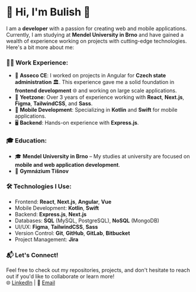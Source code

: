 # 👋 Hi, I'm Bulish 🚀

I am a **developer** with a passion for creating web and mobile applications. Currently, I am studying at **Mendel University in Brno** and have gained a wealth of experience working on projects with cutting-edge technologies. Here's a bit more about me:

### 👨‍💻 **Work Experience:**
- 🏢 **Asseco CE**: I worked on projects in Angular for **Czech state administration** 🏛️. This experience gave me a solid foundation in **frontend development** 🌐 and working on large scale applications.
- 💼 **Yeetzone**: Over 3 years of experience working with **React**, **Next.js**, **Figma**, **TailwindCSS**, and **Sass**.
- 📱 **Mobile Development**: Specializing in **Kotlin** and **Swift** for mobile applications.
- 🖥 **Backend**: Hands-on experience with **Express.js**.

### 🎓 **Education:**
- 🎓 **Mendel University in Brno** – My studies at university are focused on **mobile and web application development**.
- 🏫 **Gymnázium Tišnov**

### 🛠 **Technologies I Use:**
- Frontend: **React**, **Next.js**, **Angular**, **Vue**
- Mobile Development: **Kotlin**, **Swift**
- Backend: **Express.js**, **Next.js**
- Databases: **SQL** (MySQL, PostgreSQL), **NoSQL** (MongoDB)
- UI/UX: **Figma**, **TailwindCSS**, **Sass**
- Version Control: **Git**, **GitHub**, **GitLab**, **Bitbucket**
- Project Management: **Jira**

### 📬 **Let's Connect!**
Feel free to check out my repositories, projects, and don't hesitate to reach out if you'd like to collaborate or learn more!  
🌐 [LinkedIn]([your-linkedin-url](https://cz.linkedin.com/in/libuse-babickova)) | 📧 [Email](mailto:babickovalibuse@gmail.com)
